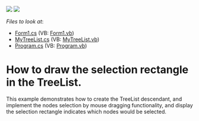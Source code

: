 <!-- default badges list -->
[![](https://img.shields.io/badge/Open_in_DevExpress_Support_Center-FF7200?style=flat-square&logo=DevExpress&logoColor=white)](https://supportcenter.devexpress.com/ticket/details/E1223)
[![](https://img.shields.io/badge/📖_How_to_use_DevExpress_Examples-e9f6fc?style=flat-square)](https://docs.devexpress.com/GeneralInformation/403183)
<!-- default badges end -->
<!-- default file list -->
*Files to look at*:

* [Form1.cs](./CS/Q144234/Form1.cs) (VB: [Form1.vb](./VB/Q144234/Form1.vb))
* [MyTreeList.cs](./CS/Q144234/MyTreeList.cs) (VB: [MyTreeList.vb](./VB/Q144234/MyTreeList.vb))
* [Program.cs](./CS/Q144234/Program.cs) (VB: [Program.vb](./VB/Q144234/Program.vb))
<!-- default file list end -->
# How to draw the selection rectangle in the TreeList.


<p>This example demonstrates how to create the TreeList descendant, and implement the nodes selection by mouse dragging functionality, and display the selection rectangle indicates which nodes would be selected.</p>

<br/>


